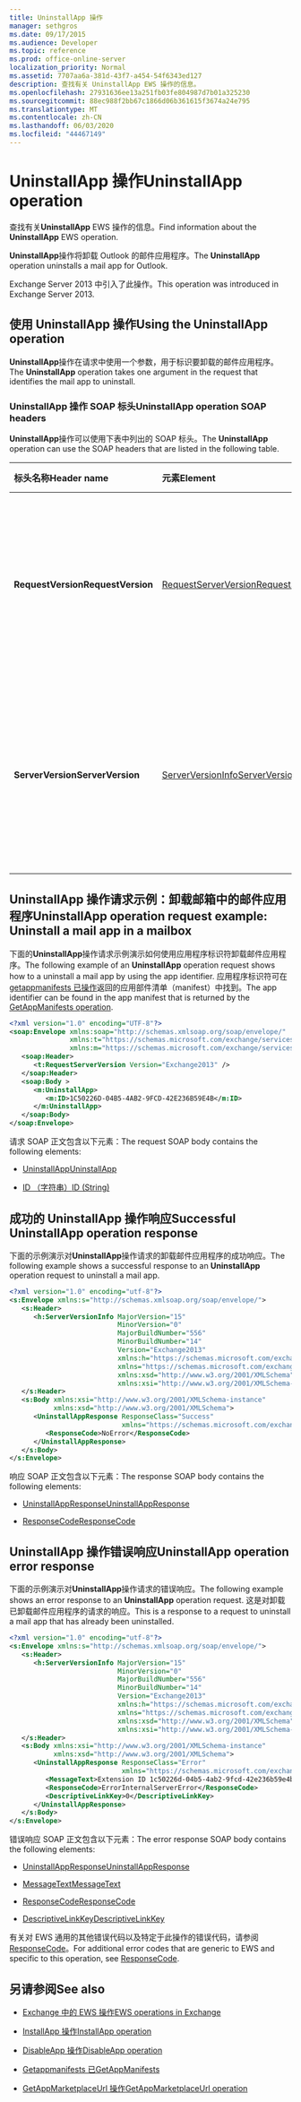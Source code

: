 ```yaml
---
title: UninstallApp 操作
manager: sethgros
ms.date: 09/17/2015
ms.audience: Developer
ms.topic: reference
ms.prod: office-online-server
localization_priority: Normal
ms.assetid: 7707aa6a-381d-43f7-a454-54f6343ed127
description: 查找有关 UninstallApp EWS 操作的信息。
ms.openlocfilehash: 27931636ee13a251fb03fe804987d7b01a325230
ms.sourcegitcommit: 88ec988f2bb67c1866d06b361615f3674a24e795
ms.translationtype: MT
ms.contentlocale: zh-CN
ms.lasthandoff: 06/03/2020
ms.locfileid: "44467149"
---
```

# <a name="uninstallapp-operation"></a><span data-ttu-id="9c22c-103">UninstallApp 操作</span><span class="sxs-lookup"><span data-stu-id="9c22c-103">UninstallApp operation</span></span>

<span data-ttu-id="9c22c-104">查找有关**UninstallApp** EWS 操作的信息。</span><span class="sxs-lookup"><span data-stu-id="9c22c-104">Find information about the **UninstallApp** EWS operation.</span></span> 
  
<span data-ttu-id="9c22c-105">**UninstallApp**操作将卸载 Outlook 的邮件应用程序。</span><span class="sxs-lookup"><span data-stu-id="9c22c-105">The **UninstallApp** operation uninstalls a mail app for Outlook.</span></span> 
  
<span data-ttu-id="9c22c-106">Exchange Server 2013 中引入了此操作。</span><span class="sxs-lookup"><span data-stu-id="9c22c-106">This operation was introduced in Exchange Server 2013.</span></span>
  
## <a name="using-the-uninstallapp-operation"></a><span data-ttu-id="9c22c-107">使用 UninstallApp 操作</span><span class="sxs-lookup"><span data-stu-id="9c22c-107">Using the UninstallApp operation</span></span>

<span data-ttu-id="9c22c-108">**UninstallApp**操作在请求中使用一个参数，用于标识要卸载的邮件应用程序。</span><span class="sxs-lookup"><span data-stu-id="9c22c-108">The **UninstallApp** operation takes one argument in the request that identifies the mail app to uninstall.</span></span> 
  
### <a name="uninstallapp-operation-soap-headers"></a><span data-ttu-id="9c22c-109">UninstallApp 操作 SOAP 标头</span><span class="sxs-lookup"><span data-stu-id="9c22c-109">UninstallApp operation SOAP headers</span></span>

<span data-ttu-id="9c22c-110">**UninstallApp**操作可以使用下表中列出的 SOAP 标头。</span><span class="sxs-lookup"><span data-stu-id="9c22c-110">The **UninstallApp** operation can use the SOAP headers that are listed in the following table.</span></span> 
  
|<span data-ttu-id="9c22c-111">**标头名称**</span><span class="sxs-lookup"><span data-stu-id="9c22c-111">**Header name**</span></span>|<span data-ttu-id="9c22c-112">**元素**</span><span class="sxs-lookup"><span data-stu-id="9c22c-112">**Element**</span></span>|<span data-ttu-id="9c22c-113">**说明**</span><span class="sxs-lookup"><span data-stu-id="9c22c-113">**Description**</span></span>|
|:-----|:-----|:-----|
|<span data-ttu-id="9c22c-114">**RequestVersion**</span><span class="sxs-lookup"><span data-stu-id="9c22c-114">**RequestVersion**</span></span> <br/> |[<span data-ttu-id="9c22c-115">RequestServerVersion</span><span class="sxs-lookup"><span data-stu-id="9c22c-115">RequestServerVersion</span></span>](requestserverversion.md) <br/> |<span data-ttu-id="9c22c-116">标识操作请求的架构版本。</span><span class="sxs-lookup"><span data-stu-id="9c22c-116">Identifies the schema version for the operation request.</span></span> <span data-ttu-id="9c22c-117">此标头适用于请求。</span><span class="sxs-lookup"><span data-stu-id="9c22c-117">This header is applicable to a request.</span></span>  <br/> |
|<span data-ttu-id="9c22c-118">**ServerVersion**</span><span class="sxs-lookup"><span data-stu-id="9c22c-118">**ServerVersion**</span></span> <br/> |[<span data-ttu-id="9c22c-119">ServerVersionInfo</span><span class="sxs-lookup"><span data-stu-id="9c22c-119">ServerVersionInfo</span></span>](serverversioninfo.md) <br/> |<span data-ttu-id="9c22c-120">标识响应请求的服务器版本。</span><span class="sxs-lookup"><span data-stu-id="9c22c-120">Identifies the version of the server that responded to the request.</span></span> <span data-ttu-id="9c22c-121">此标头适用于响应。</span><span class="sxs-lookup"><span data-stu-id="9c22c-121">This header is applicable to a response.</span></span>  <br/> |
   
## <a name="uninstallapp-operation-request-example-uninstall-a-mail-app-in-a-mailbox"></a><span data-ttu-id="9c22c-122">UninstallApp 操作请求示例：卸载邮箱中的邮件应用程序</span><span class="sxs-lookup"><span data-stu-id="9c22c-122">UninstallApp operation request example: Uninstall a mail app in a mailbox</span></span>

<span data-ttu-id="9c22c-123">下面的**UninstallApp**操作请求示例演示如何使用应用程序标识符卸载邮件应用程序。</span><span class="sxs-lookup"><span data-stu-id="9c22c-123">The following example of an **UninstallApp** operation request shows how to a uninstall a mail app by using the app identifier.</span></span> <span data-ttu-id="9c22c-124">应用程序标识符可在[getappmanifests 已操作](getappmanifests-operation.md)返回的应用部件清单（manifest）中找到。</span><span class="sxs-lookup"><span data-stu-id="9c22c-124">The app identifier can be found in the app manifest that is returned by the [GetAppManifests operation](getappmanifests-operation.md).</span></span>
  
```XML
<?xml version="1.0" encoding="UTF-8"?>
<soap:Envelope xmlns:soap="http://schemas.xmlsoap.org/soap/envelope/"
               xmlns:t="https://schemas.microsoft.com/exchange/services/2006/types"
               xmlns:m="https://schemas.microsoft.com/exchange/services/2006/messages">
   <soap:Header>
      <t:RequestServerVersion Version="Exchange2013" />
   </soap:Header>
   <soap:Body >
      <m:UninstallApp>
         <m:ID>1C50226D-04B5-4AB2-9FCD-42E236B59E4B</m:ID>
      </m:UninstallApp>
   </soap:Body>
</soap:Envelope>
```

<span data-ttu-id="9c22c-125">请求 SOAP 正文包含以下元素：</span><span class="sxs-lookup"><span data-stu-id="9c22c-125">The request SOAP body contains the following elements:</span></span>
  
- [<span data-ttu-id="9c22c-126">UninstallApp</span><span class="sxs-lookup"><span data-stu-id="9c22c-126">UninstallApp</span></span>](uninstallapp.md)
    
- [<span data-ttu-id="9c22c-127">ID （字符串）</span><span class="sxs-lookup"><span data-stu-id="9c22c-127">ID (String)</span></span>](id-string.md)
    
## <a name="successful-uninstallapp-operation-response"></a><span data-ttu-id="9c22c-128">成功的 UninstallApp 操作响应</span><span class="sxs-lookup"><span data-stu-id="9c22c-128">Successful UninstallApp operation response</span></span>

<span data-ttu-id="9c22c-129">下面的示例演示对**UninstallApp**操作请求的卸载邮件应用程序的成功响应。</span><span class="sxs-lookup"><span data-stu-id="9c22c-129">The following example shows a successful response to an **UninstallApp** operation request to uninstall a mail app.</span></span> 
  
```XML
<?xml version="1.0" encoding="utf-8"?>
<s:Envelope xmlns:s="http://schemas.xmlsoap.org/soap/envelope/">
   <s:Header>
      <h:ServerVersionInfo MajorVersion="15" 
                           MinorVersion="0" 
                           MajorBuildNumber="556" 
                           MinorBuildNumber="14" 
                           Version="Exchange2013" 
                           xmlns:h="https://schemas.microsoft.com/exchange/services/2006/types" 
                           xmlns="https://schemas.microsoft.com/exchange/services/2006/types" 
                           xmlns:xsd="http://www.w3.org/2001/XMLSchema" 
                           xmlns:xsi="http://www.w3.org/2001/XMLSchema-instance"/>
   </s:Header>
   <s:Body xmlns:xsi="http://www.w3.org/2001/XMLSchema-instance" 
           xmlns:xsd="http://www.w3.org/2001/XMLSchema">
      <UninstallAppResponse ResponseClass="Success" 
                            xmlns="https://schemas.microsoft.com/exchange/services/2006/messages">
         <ResponseCode>NoError</ResponseCode>
      </UninstallAppResponse>
   </s:Body>
</s:Envelope>
```

<span data-ttu-id="9c22c-130">响应 SOAP 正文包含以下元素：</span><span class="sxs-lookup"><span data-stu-id="9c22c-130">The response SOAP body contains the following elements:</span></span>
  
- [<span data-ttu-id="9c22c-131">UninstallAppResponse</span><span class="sxs-lookup"><span data-stu-id="9c22c-131">UninstallAppResponse</span></span>](uninstallappresponse.md)
    
- [<span data-ttu-id="9c22c-132">ResponseCode</span><span class="sxs-lookup"><span data-stu-id="9c22c-132">ResponseCode</span></span>](responsecode.md)
    
## <a name="uninstallapp-operation-error-response"></a><span data-ttu-id="9c22c-133">UninstallApp 操作错误响应</span><span class="sxs-lookup"><span data-stu-id="9c22c-133">UninstallApp operation error response</span></span>

<span data-ttu-id="9c22c-134">下面的示例演示对**UninstallApp**操作请求的错误响应。</span><span class="sxs-lookup"><span data-stu-id="9c22c-134">The following example shows an error response to an **UninstallApp** operation request.</span></span> <span data-ttu-id="9c22c-135">这是对卸载已卸载邮件应用程序的请求的响应。</span><span class="sxs-lookup"><span data-stu-id="9c22c-135">This is a response to a request to uninstall a mail app that has already been uninstalled.</span></span> 
  
```XML
<?xml version="1.0" encoding="utf-8"?>
<s:Envelope xmlns:s="http://schemas.xmlsoap.org/soap/envelope/">
   <s:Header>
      <h:ServerVersionInfo MajorVersion="15" 
                           MinorVersion="0" 
                           MajorBuildNumber="556" 
                           MinorBuildNumber="14" 
                           Version="Exchange2013" 
                           xmlns:h="https://schemas.microsoft.com/exchange/services/2006/types" 
                           xmlns="https://schemas.microsoft.com/exchange/services/2006/types" 
                           xmlns:xsd="http://www.w3.org/2001/XMLSchema" 
                           xmlns:xsi="http://www.w3.org/2001/XMLSchema-instance"/>
   </s:Header>
   <s:Body xmlns:xsi="http://www.w3.org/2001/XMLSchema-instance" 
           xmlns:xsd="http://www.w3.org/2001/XMLSchema">
      <UninstallAppResponse ResponseClass="Error" 
                            xmlns="https://schemas.microsoft.com/exchange/services/2006/messages">
         <MessageText>Extension ID 1c50226d-04b5-4ab2-9fcd-42e236b59e4b can't be found.</MessageText>
         <ResponseCode>ErrorInternalServerError</ResponseCode>
         <DescriptiveLinkKey>0</DescriptiveLinkKey>
      </UninstallAppResponse>
   </s:Body>
</s:Envelope>
```

<span data-ttu-id="9c22c-136">错误响应 SOAP 正文包含以下元素：</span><span class="sxs-lookup"><span data-stu-id="9c22c-136">The error response SOAP body contains the following elements:</span></span>
  
- [<span data-ttu-id="9c22c-137">UninstallAppResponse</span><span class="sxs-lookup"><span data-stu-id="9c22c-137">UninstallAppResponse</span></span>](uninstallappresponse.md)
    
- [<span data-ttu-id="9c22c-138">MessageText</span><span class="sxs-lookup"><span data-stu-id="9c22c-138">MessageText</span></span>](messagetext.md)
    
- [<span data-ttu-id="9c22c-139">ResponseCode</span><span class="sxs-lookup"><span data-stu-id="9c22c-139">ResponseCode</span></span>](responsecode.md)
    
- [<span data-ttu-id="9c22c-140">DescriptiveLinkKey</span><span class="sxs-lookup"><span data-stu-id="9c22c-140">DescriptiveLinkKey</span></span>](descriptivelinkkey.md)
    
<span data-ttu-id="9c22c-141">有关对 EWS 通用的其他错误代码以及特定于此操作的错误代码，请参阅[ResponseCode](responsecode.md)。</span><span class="sxs-lookup"><span data-stu-id="9c22c-141">For additional error codes that are generic to EWS and specific to this operation, see [ResponseCode](responsecode.md).</span></span>
  
## <a name="see-also"></a><span data-ttu-id="9c22c-142">另请参阅</span><span class="sxs-lookup"><span data-stu-id="9c22c-142">See also</span></span>

- [<span data-ttu-id="9c22c-143">Exchange 中的 EWS 操作</span><span class="sxs-lookup"><span data-stu-id="9c22c-143">EWS operations in Exchange</span></span>](ews-operations-in-exchange.md)
    
- [<span data-ttu-id="9c22c-144">InstallApp 操作</span><span class="sxs-lookup"><span data-stu-id="9c22c-144">InstallApp operation</span></span>](installapp-operation.md)
    
- [<span data-ttu-id="9c22c-145">DisableApp 操作</span><span class="sxs-lookup"><span data-stu-id="9c22c-145">DisableApp operation</span></span>](disableapp-operation.md)
    
- [<span data-ttu-id="9c22c-146">Getappmanifests 已</span><span class="sxs-lookup"><span data-stu-id="9c22c-146">GetAppManifests</span></span>](getappmanifests.md)
    
- [<span data-ttu-id="9c22c-147">GetAppMarketplaceUrl 操作</span><span class="sxs-lookup"><span data-stu-id="9c22c-147">GetAppMarketplaceUrl operation</span></span>](getappmarketplaceurl-operation.md)
    

